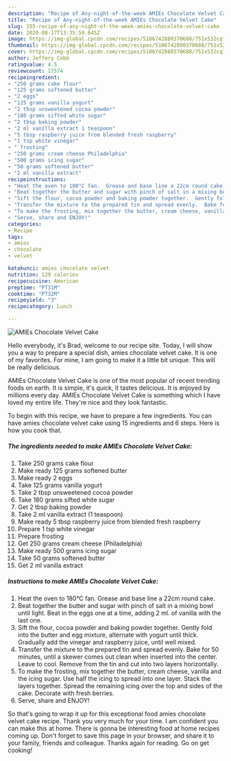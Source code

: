 ```yaml
---
description: "Recipe of Any-night-of-the-week AMIEs Chocolate Velvet Cake"
title: "Recipe of Any-night-of-the-week AMIEs Chocolate Velvet Cake"
slug: 155-recipe-of-any-night-of-the-week-amies-chocolate-velvet-cake
date: 2020-08-17T13:35:59.645Z
image: https://img-global.cpcdn.com/recipes/5106742880370688/751x532cq70/amies-chocolate-velvet-cake-recipe-main-photo.jpg
thumbnail: https://img-global.cpcdn.com/recipes/5106742880370688/751x532cq70/amies-chocolate-velvet-cake-recipe-main-photo.jpg
cover: https://img-global.cpcdn.com/recipes/5106742880370688/751x532cq70/amies-chocolate-velvet-cake-recipe-main-photo.jpg
author: Jeffery Cobb
ratingvalue: 4.5
reviewcount: 17574
recipeingredient:
- "250 grams cake flour"
- "125 grams softened butter"
- "2 eggs"
- "125 grams vanilla yogurt"
- "2 tbsp unsweetened cocoa powder"
- "180 grams sifted white sugar"
- "2 tbsp baking powder"
- "2 ml vanilla extract 1 teaspoon"
- "5 tbsp raspberry juice from blended fresh raspberry"
- "1 tsp white vinegar"
- " frosting"
- "250 grams cream cheese Philadelphia"
- "500 grams icing sugar"
- "50 grams softened butter"
- "2 ml vanilla extract"
recipeinstructions:
- "Heat the oven to 180°C fan.  Grease and base line a 22cm round cake."
- "Beat together the butter and sugar with pinch of salt in a mixing bowl until light.  Beat in the eggs one at a time, adding 2 ml. of vanilla with the last one."
- "Sift the flour, cocoa powder and baking powder together.  Gently fold into the butter and egg mixture, alternate with yogurt until thick.  Gradually add the vinegar and raspberry juice, until well mixed."
- "Transfer the mixture to the prepared tin and spread evenly.  Bake for 50 minutes, until a skewer comes out clean when inserted into the center.  Leave to cool.  Remove from the tin and cut into two layers horizontally."
- "To make the frosting, mix together the butter, cream cheese, vanilla and the icing sugar.  Use half the icing to spread into one layer.  Stack the layers together.  Spread the remaining icing over the top and sides of the cake.  Decorate with fresh berries."
- "Serve, share and ENJOY!"
categories:
- Recipe
tags:
- amies
- chocolate
- velvet

katakunci: amies chocolate velvet 
nutrition: 129 calories
recipecuisine: American
preptime: "PT31M"
cooktime: "PT32M"
recipeyield: "3"
recipecategory: Lunch

---
```



![AMIEs Chocolate Velvet Cake](https://img-global.cpcdn.com/recipes/5106742880370688/751x532cq70/amies-chocolate-velvet-cake-recipe-main-photo.jpg)

Hello everybody, it's Brad, welcome to our recipe site. Today, I will show you a way to prepare a special dish, amies chocolate velvet cake. It is one of my favorites. For mine, I am going to make it a little bit unique. This will be really delicious.

AMIEs Chocolate Velvet Cake is one of the most popular of recent trending foods on earth. It is simple, it's quick, it tastes delicious. It is enjoyed by millions every day. AMIEs Chocolate Velvet Cake is something which I have loved my entire life. They're nice and they look fantastic.




To begin with this recipe, we have to prepare a few ingredients. You can have amies chocolate velvet cake using 15 ingredients and 6 steps. Here is how you cook that.

<!--inarticleads1-->

##### The ingredients needed to make AMIEs Chocolate Velvet Cake:

1. Take 250 grams cake flour
1. Make ready 125 grams softened butter
1. Make ready 2 eggs
1. Take 125 grams vanilla yogurt
1. Take 2 tbsp unsweetened cocoa powder
1. Take 180 grams sifted white sugar
1. Get 2 tbsp baking powder
1. Take 2 ml vanilla extract (1 teaspoon)
1. Make ready 5 tbsp raspberry juice from blended fresh raspberry
1. Prepare 1 tsp white vinegar
1. Prepare  frosting
1. Get 250 grams cream cheese (Philadelphia)
1. Make ready 500 grams icing sugar
1. Take 50 grams softened butter
1. Get 2 ml vanilla extract




<!--inarticleads2-->

##### Instructions to make AMIEs Chocolate Velvet Cake:

1. Heat the oven to 180°C fan.  Grease and base line a 22cm round cake.
1. Beat together the butter and sugar with pinch of salt in a mixing bowl until light.  Beat in the eggs one at a time, adding 2 ml. of vanilla with the last one.
1. Sift the flour, cocoa powder and baking powder together.  Gently fold into the butter and egg mixture, alternate with yogurt until thick.  Gradually add the vinegar and raspberry juice, until well mixed.
1. Transfer the mixture to the prepared tin and spread evenly.  Bake for 50 minutes, until a skewer comes out clean when inserted into the center.  Leave to cool.  Remove from the tin and cut into two layers horizontally.
1. To make the frosting, mix together the butter, cream cheese, vanilla and the icing sugar.  Use half the icing to spread into one layer.  Stack the layers together.  Spread the remaining icing over the top and sides of the cake.  Decorate with fresh berries.
1. Serve, share and ENJOY!




So that's going to wrap it up for this exceptional food amies chocolate velvet cake recipe. Thank you very much for your time. I am confident you can make this at home. There is gonna be interesting food at home recipes coming up. Don't forget to save this page in your browser, and share it to your family, friends and colleague. Thanks again for reading. Go on get cooking!
